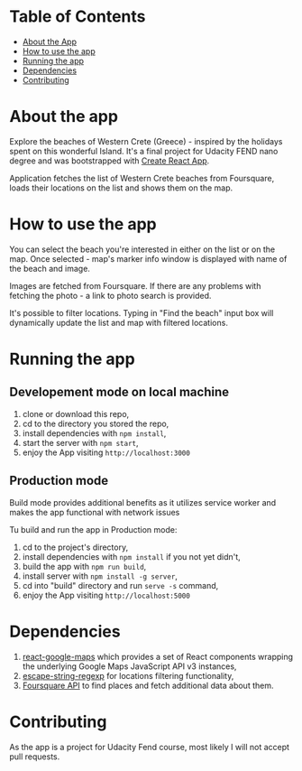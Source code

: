 

# Table of Contents

- [About the App](#about-the-app)
- [How to use the app](#how-to-use-the-app)
- [Running the app](#running-the-app)
- [Dependencies](#dependencies)
- [Contributing](#dependencies)

# About the app

Explore the beaches of Western Crete (Greece) - inspired by the holidays spent on this wonderful Island.
It's a final project for Udacity FEND nano degree and was bootstrapped with [Create React App](https://github.com/facebookincubator/create-react-app).

Application fetches the list of Western Crete beaches from Foursquare, loads their locations on the list and shows them on the map.

# How to use the app

You can select the beach you're interested in either on the list or on the map. Once selected - map's marker info window is displayed with name of the beach and image.

Images are fetched from Foursquare. If there are any problems with fetching the photo - a link to photo search is provided.

It's possible to filter locations. Typing in "Find the beach" input box will dynamically update the list and map with filtered locations.

# Running the app

## Developement mode on local machine

1. clone or download this repo,
2. cd to the directory you stored the repo,
3. install dependencies with `npm install`,
4. start the server with `npm start`,
5. enjoy the App visiting `http://localhost:3000`

## Production mode

Build mode provides additional benefits as it utilizes service worker and makes the app functional with network issues

Tu build and run the app in Production mode:

1. cd to the project's directory,
2. install dependencies with `npm install` if you not yet didn't,
3. build the app with `npm run build`,
4. install server with `npm install -g server`,
5. cd into "build" directory and run `serve -s` command,
6. enjoy the App visiting `http://localhost:5000`

# Dependencies

1. [react-google-maps](https://tomchentw.github.io/react-google-maps/)
which provides a set of React components wrapping the underlying Google Maps JavaScript API v3 instances,
2. [escape-string-regexp](https://www.npmjs.com/package/escape-string-regexp) for locations filtering functionality,
3. [Foursquare API](https://developer.foursquare.com/) to find places and fetch additional data about them.

# Contributing

As the app is a project for Udacity Fend course, most likely I will not accept pull requests.
